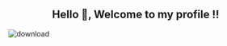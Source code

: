 <h2 align="center">Hello 👋, Welcome to my profile !!</h2>

![download](https://user-images.githubusercontent.com/99156529/195888827-30f1e004-cfd2-40c8-921d-77eabebd00c0.png)






